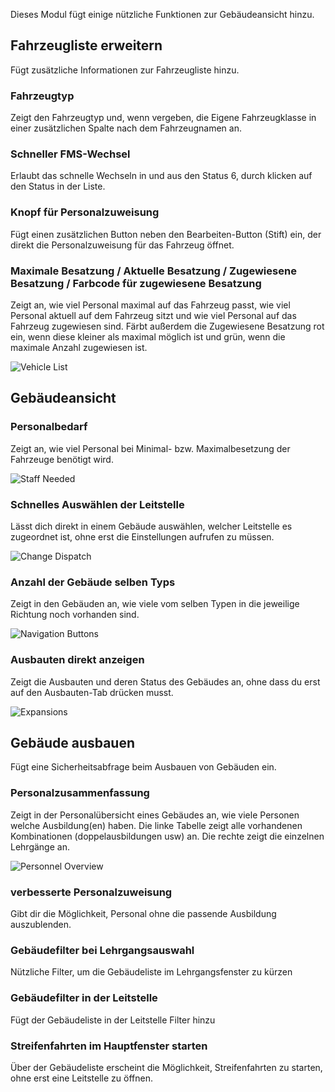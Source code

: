 Dieses Modul fügt einige nützliche Funktionen zur Gebäudeansicht hinzu.

## Fahrzeugliste erweitern

Fügt zusätzliche Informationen zur Fahrzeugliste hinzu.

### Fahrzeugtyp

Zeigt den Fahrzeugtyp und, wenn vergeben, die Eigene Fahrzeugklasse in einer zusätzlichen Spalte nach dem Fahrzeugnamen an.

### Schneller FMS-Wechsel

Erlaubt das schnelle Wechseln in und aus den Status 6, durch klicken auf den Status in der Liste.

### Knopf für Personalzuweisung

Fügt einen zusätzlichen Button neben den Bearbeiten-Button (Stift) ein, der direkt die Personalzuweisung für das Fahrzeug öffnet.

### Maximale Besatzung / Aktuelle Besatzung / Zugewiesene Besatzung / Farbcode für zugewiesene Besatzung

Zeigt an, wie viel Personal maximal auf das Fahrzeug passt, wie viel Personal aktuell auf dem Fahrzeug sitzt und wie viel Personal auf das Fahrzeug zugewiesen sind.
Färbt außerdem die Zugewiesene Besatzung rot ein, wenn diese kleiner als maximal möglich ist und grün, wenn die maximale Anzahl zugewiesen ist.

![Vehicle List](./vehicleList.png)

## Gebäudeansicht

### Personalbedarf

Zeigt an, wie viel Personal bei Minimal- bzw. Maximalbesetzung der Fahrzeuge benötigt wird.

![Staff Needed](./personnelNeeded.png)

### Schnelles Auswählen der Leitstelle

Lässt dich direkt in einem Gebäude auswählen, welcher Leitstelle es zugeordnet ist, ohne erst die Einstellungen aufrufen zu müssen.

![Change Dispatch](./dispatchCenter.png)

### Anzahl der Gebäude selben Typs

Zeigt in den Gebäuden an, wie viele vom selben Typen in die jeweilige Richtung noch vorhanden sind.

![Navigation Buttons](./navigation.png)

### Ausbauten direkt anzeigen

Zeigt die Ausbauten und deren Status des Gebäudes an, ohne dass du erst auf den Ausbauten-Tab drücken musst.

![Expansions](./expansions.png)

## Gebäude ausbauen

Fügt eine Sicherheitsabfrage beim Ausbauen von Gebäuden ein.

### Personalzusammenfassung

Zeigt in der Personalübersicht eines Gebäudes an, wie viele Personen welche Ausbildung(en) haben.
Die linke Tabelle zeigt alle vorhandenen Kombinationen (doppelausbildungen usw) an. Die rechte zeigt die einzelnen Lehrgänge an.

![Personnel Overview](./personnelOverview.png)

### verbesserte Personalzuweisung

Gibt dir die Möglichkeit, Personal ohne die passende Ausbildung auszublenden.

### Gebäudefilter bei Lehrgangsauswahl

Nützliche Filter, um die Gebäudeliste im Lehrgangsfenster zu kürzen

### Gebäudefilter in der Leitstelle

Fügt der Gebäudeliste in der Leitstelle Filter hinzu

### Streifenfahrten im Hauptfenster starten

Über der Gebäudeliste erscheint die Möglichkeit, Streifenfahrten zu starten, ohne erst eine Leitstelle zu öffnen.
